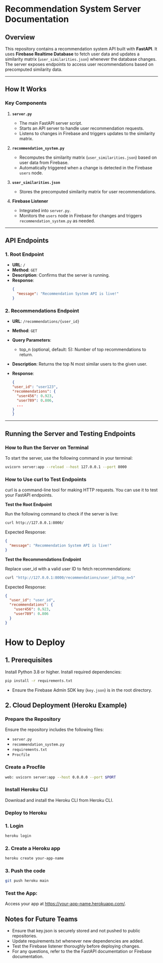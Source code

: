 # Recommendation System Server Documentation

## Overview

This repository contains a recommendation system API built with **FastAPI**. It uses **Firebase Realtime Database** to fetch user data and updates a similarity matrix (`user_similarities.json`) whenever the database changes. The server exposes endpoints to access user recommendations based on precomputed similarity data.

---

## How It Works

### Key Components

1. **`server.py`**

   - The main FastAPI server script.
   - Starts an API server to handle user recommendation requests.
   - Listens to changes in Firebase and triggers updates to the similarity matrix.

2. **`recommendation_system.py`**

   - Recomputes the similarity matrix (`user_similarities.json`) based on user data from Firebase.
   - Automatically triggered when a change is detected in the Firebase `users` node.

3. **`user_similarities.json`**

   - Stores the precomputed similarity matrix for user recommendations.

4. **Firebase Listener**
   - Integrated into `server.py`.
   - Monitors the `users` node in Firebase for changes and triggers `recommendation_system.py` as needed.

---

## API Endpoints

### 1. Root Endpoint

- **URL**: `/`
- **Method**: `GET`
- **Description**: Confirms that the server is running.
- **Response**:
  ```json
  {
    "message": "Recommendation System API is live!"
  }
  ```

### 2. Recommendations Endpoint

- **URL**: `/recommendations/{user_id}`
- **Method**: `GET`
- **Query Parameters**:
  - top_n (optional, default: 5): Number of top recommendations to return.
- **Description**: Returns the top N most similar users to the given user.
- **Response**:

  ```json
  {
  "user_id": "user123",
  "recommendations": {
    "user456": 0.923,
    "user789": 0.806,
    ...
  }
  }
  ```

---

## Running the Server and Testing Endpoints

### How to Run the Server on Terminal

To start the server, use the following command in your terminal:

```bash
uvicorn server:app --reload --host 127.0.0.1 --port 8000
```

### How to Use curl to Test Endpoints

curl is a command-line tool for making HTTP requests. You can use it to test your FastAPI endpoints.

**Test the Root Endpoint**

Run the following command to check if the server is live:

```bash
curl http://127.0.0.1:8000/
```

Expected Response:

```json
{
  "message": "Recommendation System API is live!"
}
```

**Test the Recommendations Endpoint**

Replace user_id with a valid user ID to fetch recommendations:

```bash
curl "http://127.0.0.1:8000/recommendations/user_id?top_n=5"
```

Expected Response:

```json
{
  "user_id": "user_id",
  "recommendations": {
    "user456": 0.923,
    "user789": 0.806
  }
}
```

# How to Deploy

## 1. Prerequisites

Install Python 3.8 or higher.
Install required dependencies:

```bash
pip install -r requirements.txt
```

- Ensure the Firebase Admin SDK key (`key.json`) is in the root directory.

## 2. Cloud Deployment (Heroku Example)

### Prepare the Repository

Ensure the repository includes the following files:

- `server.py`
- `recommendation_system.py`
- `requirements.txt`
- `Procfile`

### Create a Procfile

```bash
web: uvicorn server:app --host 0.0.0.0 --port $PORT
```

### Install Heroku CLI

Download and install the Heroku CLI from Heroku CLI.

### Deploy to Heroku

### 1. Login

```bash
heroku login
```

### 2. Create a Heroku app

```bash
heroku create your-app-name
```

### 3. Push the code

```bash
git push heroku main
```

### Test the App:

Access your app at https://your-app-name.herokuapp.com/.

## Notes for Future Teams

- Ensure that key.json is securely stored and not pushed to public repositories.
- Update requirements.txt whenever new dependencies are added.
- Test the Firebase listener thoroughly before deploying changes.
- For any questions, refer to the the FastAPI documentation or Firebase documentation.
